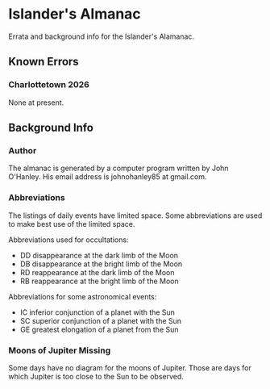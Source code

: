 # Islander's Almanac

Errata and background info for the Islander's Alamanac. 

## Known Errors

### Charlottetown 2026 
None at present.

## Background Info

### Author

The almanac is generated by a computer program written by John O'Hanley.
His email address is johnohanley85 at gmail.com.

### Abbreviations
The listings of daily events have limited space.
Some abbreviations are used to make best use of the limited space.

Abbreviations used for occultations:
- DD disappearance at the dark limb of the Moon
- DB disappearance at the bright limb of the Moon
- RD reappearance at the dark limb of the Moon
- RB reappearance at the bright limb of the Moon


Abbreviations for some astronomical events:
- IC inferior conjunction of a planet with the Sun
- SC superior conjunction of a planet with the Sun
- GE greatest elongation of a planet from the Sun


### Moons of Jupiter Missing
Some days have no diagram for the moons of Jupiter. 
Those are days for which Jupiter is too close to the Sun to be observed.
